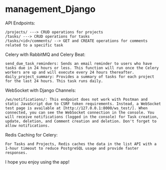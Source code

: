 # management_Django
API Endpoints:

    /projects/ ---> CRUD operations for projects
    /tasks/ ---> CRUD operations for tasks
    /tasks/<id>/comments/ --> GET and CREATE operations for comments related to a specific task

Celery with RabbitMQ and Celery Beat:

    send_due_task_reminders: Sends an email reminder to users who have tasks due in 24 hours or less. This function will run once the Celery workers are up and will execute every 24 hours thereafter.
    daily_project_summary: Provides a summary of tasks for each project for the last 24 hours. This task runs daily.

WebSocket with Django Channels:

    /ws/notifications/: This endpoint does not work with Postman and static JavaScript due to CSRF token requirements. Instead, a WebSocket test page is available at [http://127.0.0.1:8000/ws_test/]. When connected, you can see the WebSocket connection in the console. You will receive notifications (logged in the console) for Task creation, update, deletion, and Comment creation and deletion. Don't forget to allow notifications.

Redis Caching for Celery:

    For Tasks and Projects, Redis caches the data in the list API with a 1-hour timeout to reduce PostgreSQL usage and provide faster responses.

I hope you enjoy using the app! 
    
